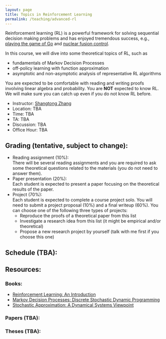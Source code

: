 ```yaml
---
layout: page
title: Topics in Reinforcement Learning
permalink: /teaching/advanced-rl
---
```


Reinforcement learning (RL) is a powerful framework for solving sequential decision making problems
and has enjoyed tremendous success, e.g., [playing the game of Go](https://www.nature.com/articles/nature16961) and [nuclear fusion control](https://www.nature.com/articles/s41586-021-04301-9).


In this course,
we will dive into some theoretical topics of RL,
such as
* fundamentals of Markov Decision Processes
* off-policy learning with function approximation
* asymptotic and non-asymptotic analysis of representative RL algorithms

You are expected to be comfortable with reading and writing proofs involving linear algebra and probability. 
You are **NOT** expected to know RL. 
We will make sure you can catch up even if you do not know RL before. 

- Instructor: [Shangtong Zhang](/)
- Location: TBA 
- Time: TBA 
- TA: TBA
- Discussion: TBA
- Office Hour: TBA

## Grading (tentative, subject to change):
- Reading assignment (10%):  
There will be several reading assignments and you are required to ask some theoretical questions related to the materials (you do not need to answer them).
- Paper presentation (20%):  
Each student is expected to present a paper focusing on the theoretical results of the paper.
- Project (70%):  
Each student is expected to complete a course project solo.
You will need to submit a project proposal (10%) and a final writeup (60%).
You can choose one of the following three types of projects:
  - Reproduce the proofs of a theoretical paper from this list
  - Investigate a research idea from this list (it might be empirical and/or theoretical)  
  - Propose a new research project by yourself (talk with me first if you choose this one)

<!-- The project can be theoretical but does **NOT** have to. -->
<!-- For example, it can also be empirical investigation or application of some theoretical results in the lecture. -->
<!-- The project does **NOT** have to have positive results.  -->
<!-- Negative results are equally welcomed as long as it answers an interesting question in a scientific way. -->
  <!-- - Project proposal (10%) -->
  <!-- - Midterm report (10%) -->
  <!-- - Final writeup (50%) -->
  <!-- - Project presentation (10%) -->

## Schedule (TBA):

## Resources:
### Books:
- [Reinforcement Learning: An Introduction](http://incompleteideas.net/book/the-book-2nd.html)
- [Markov Decision Processes: Discrete Stochastic Dynamic Programming](https://www.amazon.ca/Markov-Decision-Processes-Stochastic-Programming/dp/0471727822)
- [Stochastic Approximation: A Dynamical Systems Viewpoint](https://www.amazon.com/Stochastic-Approximation-Dynamical-Systems-Viewpoint/dp/0521515920)

### Papers (TBA):

### Theses (TBA):